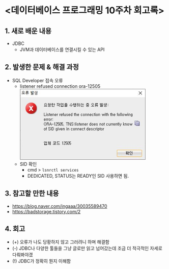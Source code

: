<데이터베이스 프로그래밍 10주차 회고록>
=============================

## 1. 새로 배운 내용
* JDBC
  * JVM과 데이터베이스를 연결시킬 수 있는 API

## 2. 발생한 문제 & 해결 과정
* SQL Developer 접속 오류
  * listener refused connection ora-12505
  ![sql_developer_error](./img/sql_developer_error.JPG)
  * SID 확인
    * cmd > ```lsnrctl services```
    * DEDICATED, STATUS는 READY인 SID 사용하면 됨.

## 3. 참고할 만한 내용
* https://blog.naver.com/ingaaa/30035589470
* https://badstorage.tistory.com/2


## 4. 회고
* (+) 오류가 나도 당황하지 않고 그러려니 하며 해결함
* (-) JDBC나 다양한 툴들을 그냥 글로만 읽고 넘어갔는데 조금 더 적극적인 자세로 다뤄봐야겠
* (!) JDBC가 정확히 뭔지 이해함
